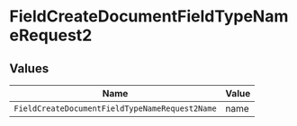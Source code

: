 # FieldCreateDocumentFieldTypeNameRequest2


## Values

| Name                                           | Value                                          |
| ---------------------------------------------- | ---------------------------------------------- |
| `FieldCreateDocumentFieldTypeNameRequest2Name` | name                                           |
